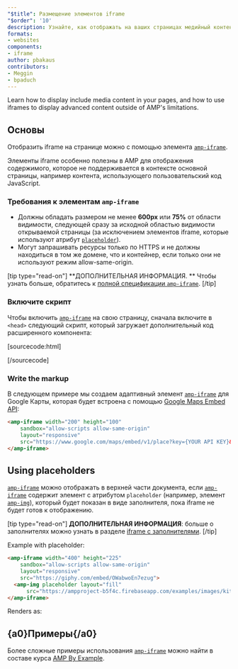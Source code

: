 ```yaml
---
"$title": Размещение элементов iframe
"$order": '10'
description: Узнайте, как отображать на ваших страницах медийный контент и как использовать элементы iframe для отображения сложного контента, выходящего за рамки ограничений AMP.
formats:
- websites
components:
- iframe
author: pbakaus
contributors:
- Meggin
- bpaduch
---
```


Learn how to display include media content in your pages, and how to use iframes to display advanced content outside of AMP's limitations.

## Основы

Отобразить iframe на странице можно с помощью элемента [`amp-iframe`](../../../../documentation/components/reference/amp-iframe.md).

Элементы iframe особенно полезны в AMP для отображения содержимого, которое не поддерживается в контексте основной страницы, например контента, использующего пользовательский код JavaScript.

### Требования к элементам `amp-iframe`

- Должны обладать размером не менее **600px** или **75%** от области видимости, следующей сразу за исходной областью видимости открываемой страницы (за исключением элементов iframe, которые используют атрибут [`placeholder`](#using-placeholders)).
- Могут запрашивать ресурсы только по HTTPS и не должны находиться в том же домене, что и контейнер, если только они не используют режим allow-same-origin.

[tip type="read-on"] **ДОПОЛНИТЕЛЬНАЯ ИНФОРМАЦИЯ. ** Чтобы узнать больше, обратитесь к [полной спецификации `amp-iframe`](../../../../documentation/components/reference/amp-iframe.md). [/tip]

### Включите скрипт

Чтобы включить [`amp-iframe`](../../../../documentation/components/reference/amp-iframe.md) на свою страницу, сначала включите в `<head>` следующий скрипт, который загружает дополнительный код расширенного компонента:

[sourcecode:html]
<script async custom-element="amp-iframe"
  src="https://cdn.ampproject.org/v0/amp-iframe-0.1.js"></script>
[/sourcecode]

### Write the markup

В следующем примере мы создаем адаптивный элемент [`amp-iframe`](../../../../documentation/components/reference/amp-iframe.md) для Google Карты, которая будет встроена с помощью [Google Maps Embed API](https://developers.google.com/maps/documentation/embed/guide):

```html
<amp-iframe width="200" height="100"
    sandbox="allow-scripts allow-same-origin"
    layout="responsive"
    src="https://www.google.com/maps/embed/v1/place?key={YOUR API KEY}&q=europe">
</amp-iframe>
```

## Using placeholders <a name="using-placeholders"></a>

[`amp-iframe`](../../../../documentation/components/reference/amp-iframe.md) можно отображать в верхней части документа, если [`amp-iframe`](../../../../documentation/components/reference/amp-iframe.md) содержит элемент с атрибутом `placeholder` (например, элемент [`amp-img`](../../../../documentation/components/reference/amp-img.md)), который будет показан в виде заполнителя, пока iframe не будет готов к отображению.

[tip type="read-on"] **ДОПОЛНИТЕЛЬНАЯ ИНФОРМАЦИЯ**: больше о заполнителях можно узнать в разделе [iframe с заполнителями](../../../../documentation/components/reference/amp-iframe.md#iframe-with-placeholder). [/tip]

Example with placeholder:

```html
<amp-iframe width="400" height="225"
    sandbox="allow-scripts allow-same-origin"
    layout="responsive"
    src="https://giphy.com/embed/OWabwoEn7ezug">
  <amp-img placeholder layout="fill"
      src="https://ampproject-b5f4c.firebaseapp.com/examples/images/kittens-biting.jpg"></amp-img>
</amp-iframe>
```

Renders as:

<amp-iframe width="400" height="225" sandbox="allow-scripts allow-same-origin" layout="responsive" src="https://giphy.com/embed/OWabwoEn7ezug"><amp-img placeholder layout="fill" src="https://ampproject-b5f4c.firebaseapp.com/examples/images/kittens-biting.jpg"></amp-img></amp-iframe>

## {a0}Примеры{/a0}

Более сложные примеры использования [`amp-iframe`](../../../../documentation/components/reference/amp-iframe.md) можно найти в составе курса [AMP By Example](../../../../documentation/examples/documentation/amp-iframe.html).
